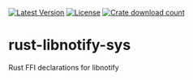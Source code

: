 [![Latest Version](https://img.shields.io/crates/v/libnotify-sys.svg)](https://crates.io/crates/libnotify-sys)
[![License](https://img.shields.io/github/license/hasufell/rust-libnotify.svg)](../LICENSE)
[![Crate download count](https://img.shields.io/crates/d/libnotify-sys.svg)](https://crates.io/crates/libnotify-sys)

# rust-libnotify-sys

Rust FFI declarations for libnotify

